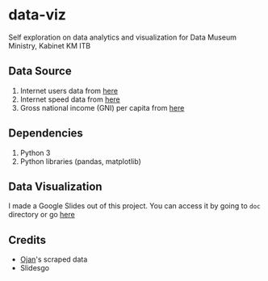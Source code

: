 # data-viz
Self exploration on data analytics and visualization for Data Museum Ministry, Kabinet KM ITB

## Data Source
1. Internet users data from [here](https://www.internetworldstats.com/) 
2. Internet speed data from [here](https://www.speedtest.net/global-index)
3. Gross national income (GNI) per capita from [here](https://en.m.wikipedia.org/wiki/List_of_countries_by_GNI_(nominal)_per_capita)

## Dependencies
1. Python 3
2. Python libraries (pandas, matplotlib)

## Data Visualization
I made a Google Slides out of this project. 
You can access it by going to `doc` directory or go [here](https://bit.ly/DAVSelfExplorationKabinetKM)

## Credits
* [Ojan](https://github.com/mfauzanalg)'s scraped data
* Slidesgo
